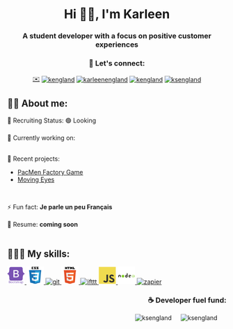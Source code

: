 <h1 align="center">Hi 👋🏾, I'm Karleen</h1>
<h3 align="center">A student developer with a focus on positive customer experiences</h3>


<h3 align="center">🤝 Let's connect:</h3>
<p align="center">
<a href="mailto:karleenengland@runbox.com">✉️</a>
<a href="https://codepen.io/kengland" target="blank"><img align="center" src="https://raw.githubusercontent.com/rahuldkjain/github-profile-readme-generator/master/src/images/icons/Social/codepen.svg" alt="kengland" height="30" width="40" /></a>
<a href="https://linkedin.com/in/karleenengland" target="blank"><img align="center" src="https://raw.githubusercontent.com/rahuldkjain/github-profile-readme-generator/master/src/images/icons/Social/linked-in-alt.svg" alt="karleenengland" height="30" width="40" /></a>
<a href="https://stackoverflow.com/users/kengland" target="blank"><img align="center" src="https://raw.githubusercontent.com/rahuldkjain/github-profile-readme-generator/master/src/images/icons/Social/stack-overflow.svg" alt="kengland" height="30" width="40" /></a>
<a href="https://codesandbox.com/ksengland" target="blank"><img align="center" src="https://raw.githubusercontent.com/rahuldkjain/github-profile-readme-generator/master/src/images/icons/Social/codesandbox.svg" alt="ksengland" height="30" width="40" /></a>
</p>
<h2 align="left">👩🏾 About me:</h2>
🚦 Recruiting Status: 🟢 Looking
<br><br>
🚧 Currently working on:
<br><br>

💾 Recent projects:<br>
-  [PacMen Factory Game](https://github.com/ksengland/PacMen-Factory-Game)
-  [Moving Eyes](https://github.com/ksengland/Moving-Eyes)
<br>


⚡ Fun fact: **Je parle un peu Français**
<br><br>
📄 Resume: **coming soon**
<br><br>


<h2 align="left">👩🏾‍💻 My skills:</h2>
<p align="left"> <a href="https://getbootstrap.com" target="_blank" rel="noreferrer"> <img src="https://raw.githubusercontent.com/devicons/devicon/master/icons/bootstrap/bootstrap-plain-wordmark.svg" alt="bootstrap" width="40" height="40"/> </a> <a href="https://www.w3schools.com/css/" target="_blank" rel="noreferrer"> <img src="https://raw.githubusercontent.com/devicons/devicon/master/icons/css3/css3-original-wordmark.svg" alt="css3" width="40" height="40"/> </a> <a href="https://git-scm.com/" target="_blank" rel="noreferrer"> <img src="https://www.vectorlogo.zone/logos/git-scm/git-scm-icon.svg" alt="git" width="40" height="40"/> </a> <a href="https://www.w3.org/html/" target="_blank" rel="noreferrer"> <img src="https://raw.githubusercontent.com/devicons/devicon/master/icons/html5/html5-original-wordmark.svg" alt="html5" width="40" height="40"/> </a> <a href="https://ifttt.com/" target="_blank" rel="noreferrer"> <img src="https://www.vectorlogo.zone/logos/ifttt/ifttt-ar21.svg" alt="ifttt" width="40" height="40"/> </a> <a href="https://developer.mozilla.org/en-US/docs/Web/JavaScript" target="_blank" rel="noreferrer"> <img src="https://raw.githubusercontent.com/devicons/devicon/master/icons/javascript/javascript-original.svg" alt="javascript" width="40" height="40"/> </a> <a href="https://nodejs.org" target="_blank" rel="noreferrer"> <img src="https://raw.githubusercontent.com/devicons/devicon/master/icons/nodejs/nodejs-original-wordmark.svg" alt="nodejs" width="40" height="40"/> </a> <a href="https://zapier.com" target="_blank" rel="noreferrer"> <img src="https://www.vectorlogo.zone/logos/zapier/zapier-icon.svg" alt="zapier" width="40" height="40"/> </a>
<br></p>

<h3 align="right">☕️ Developer fuel fund:</h3>
<p><a href="https://www.buymeacoffee.com/ksengland"> <img align="right" src="https://cdn.buymeacoffee.com/buttons/v2/default-yellow.png" height="33" width="105" alt="ksengland" /></a><a href="https://ko-fi.com/ksengland"> <img align="right" src="https://cdn.ko-fi.com/cdn/kofi3.png?v=3" height="33" width="105" alt="ksengland" /></a></p>
